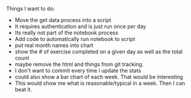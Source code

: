 
Things I want to do:

- Move the get data process into a script
 - It requires authentication and is just run once per day
 - Its really not part of the notebook process
- Add code to automatically run notebook to script
- put real month names into chart
- show the # of exercise completed on a given day as well as the total count
- maybe remove the html and things from git tracking.
 - I don't want to commit every time i update the stats
- could also show a bar chart of each week. That would be interesting
 - This would show me what is reasonable/typical in a week. Then I can beat it. 
